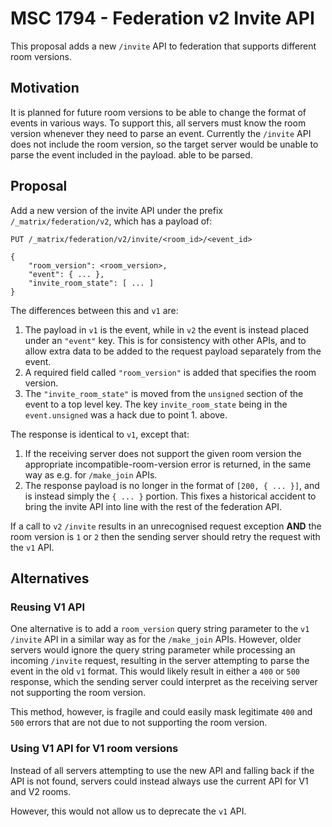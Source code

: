 # MSC 1794 - Federation v2 Invite API

This proposal adds a new `/invite` API to federation that supports different
room versions.

## Motivation

It is planned for future room versions to be able to change the format of events
in various ways. To support this, all servers must know the room version
whenever they need to parse an event.  Currently the `/invite` API does not
include the room version, so the target server would be unable to parse the event included in the payload.
able to be parsed.

## Proposal

Add a new version of the invite API under the prefix `/_matrix/federation/v2`,
which has a payload of:

```
PUT /_matrix/federation/v2/invite/<room_id>/<event_id>

{
    "room_version": <room_version>,
    "event": { ... },
    "invite_room_state": [ ... ]
}
```

The differences between this and `v1` are:

1. The payload in `v1` is the event, while in `v2` the event is instead placed
   under an `"event"` key. This is for consistency with other APIs, and to allow
   extra data to be added to the request payload separately from the event.
2. A required field called `"room_version"` is added that specifies the room
   version.
3. The `"invite_room_state"` is moved from the `unsigned` section of the event
   to a top level key. The key `invite_room_state` being in the `event.unsigned`
   was a hack due to point 1. above.


The response is identical to `v1`, except that:

1. If the receiving server does not support the given room version the
   appropriate incompatible-room-version error is returned, in the same way
   as e.g. for `/make_join` APIs.
2. The response payload is no longer in the format of `[200, { ... }]`, and is
   instead simply the `{ ... }` portion. This fixes a historical accident to
   bring the invite API into line with the rest of the federation API.


If a call to `v2` `/invite` results in an unrecognised request exception **AND**
the room version is `1` or `2` then the sending server should retry the request
with the `v1` API.


## Alternatives


### Reusing V1 API

One alternative is to add a `room_version` query string parameter to the `v1`
`/invite` API in a similar way as for the `/make_join` APIs. However, older
servers would ignore the query string parameter while processing an incoming
`/invite` request, resulting in the server attempting to parse the event in the
old `v1` format. This would likely result in either a `400` or `500` response,
which the sending server could interpret as the receiving server not supporting
the room version.

This method, however, is fragile and could easily mask legitimate `400` and
`500` errors that are not due to not supporting the room version.


### Using V1 API for V1 room versions

Instead of all servers attempting to use the new API and falling back if the API
is not found, servers could instead always use the current API for V1 and V2
rooms.

However, this would not allow us to deprecate the `v1` API.
